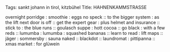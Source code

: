 Tags: sankt johann in tirol, kitzbühel
Title: HAHNENKAMMSTRASSE
  
overnight porridge : smoothie : eggs no speck :: to the bigger system : as the lift next door is off :: get the expert gear : plus helmet and insurance :: stick to : the blue runs :: goulasch suppe : hott cocoa :: go black : with a few reds :: lumumba : lumumba : squashed bananas :: learn to read : lift maps :: jäger : sommersby : sauna naked :: blackdot :: laundromat : pittipanna :: xmas market : for glüwein